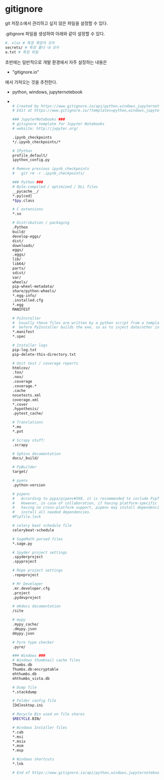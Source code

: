 # gitignore

git 저장소에서 관리하고 싶지 않은 파일을 설정할 수 있다.

.gitignore 파일을 생성하여 아래와 같이 설정할 수 있다.

```bash
#. xlsx # 특정 확장자 모두
secrets/ # 특정 폴더 내 모두
a.txt # 특정 파일
```

초반에는 일반적으로 개발 환경에서 자주 설정하는 내용은 

- "gitignore.io"

에서 가져오는 것을 추천한다.

- python, windows, jupyternotebook

- ```bash
  
  # Created by https://www.gitignore.io/api/python,windows,jupyternotebooks
  # Edit at https://www.gitignore.io/?templates=python,windows,jupyternotebooks
  
  ### JupyterNotebooks ###
  # gitignore template for Jupyter Notebooks
  # website: http://jupyter.org/
  
  .ipynb_checkpoints
  */.ipynb_checkpoints/*
  
  # IPython
  profile_default/
  ipython_config.py
  
  # Remove previous ipynb_checkpoints
  #   git rm -r .ipynb_checkpoints/
  
  ### Python ###
  # Byte-compiled / optimized / DLL files
  __pycache__/
  *.py[cod]
  *$py.class
  
  # C extensions
  *.so
  
  # Distribution / packaging
  .Python
  build/
  develop-eggs/
  dist/
  downloads/
  eggs/
  .eggs/
  lib/
  lib64/
  parts/
  sdist/
  var/
  wheels/
  pip-wheel-metadata/
  share/python-wheels/
  *.egg-info/
  .installed.cfg
  *.egg
  MANIFEST
  
  # PyInstaller
  #  Usually these files are written by a python script from a template
  #  before PyInstaller builds the exe, so as to inject date/other infos into it.
  *.manifest
  *.spec
  
  # Installer logs
  pip-log.txt
  pip-delete-this-directory.txt
  
  # Unit test / coverage reports
  htmlcov/
  .tox/
  .nox/
  .coverage
  .coverage.*
  .cache
  nosetests.xml
  coverage.xml
  *.cover
  .hypothesis/
  .pytest_cache/
  
  # Translations
  *.mo
  *.pot
  
  # Scrapy stuff:
  .scrapy
  
  # Sphinx documentation
  docs/_build/
  
  # PyBuilder
  target/
  
  # pyenv
  .python-version
  
  # pipenv
  #   According to pypa/pipenv#598, it is recommended to include Pipfile.lock in version control.
  #   However, in case of collaboration, if having platform-specific dependencies or dependencies
  #   having no cross-platform support, pipenv may install dependencies that don't work, or not
  #   install all needed dependencies.
  #Pipfile.lock
  
  # celery beat schedule file
  celerybeat-schedule
  
  # SageMath parsed files
  *.sage.py
  
  # Spyder project settings
  .spyderproject
  .spyproject
  
  # Rope project settings
  .ropeproject
  
  # Mr Developer
  .mr.developer.cfg
  .project
  .pydevproject
  
  # mkdocs documentation
  /site
  
  # mypy
  .mypy_cache/
  .dmypy.json
  dmypy.json
  
  # Pyre type checker
  .pyre/
  
  ### Windows ###
  # Windows thumbnail cache files
  Thumbs.db
  Thumbs.db:encryptable
  ehthumbs.db
  ehthumbs_vista.db
  
  # Dump file
  *.stackdump
  
  # Folder config file
  [Dd]esktop.ini
  
  # Recycle Bin used on file shares
  $RECYCLE.BIN/
  
  # Windows Installer files
  *.cab
  *.msi
  *.msix
  *.msm
  *.msp
  
  # Windows shortcuts
  *.lnk
  
  # End of https://www.gitignore.io/api/python,windows,jupyternotebooks
  ```

  